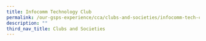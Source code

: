 ```yaml
---
title: Infocomm Technology Club
permalink: /our-gsps-experience/cca/clubs-and-societies/infocomm-tech-club/
description: ""
third_nav_title: Clubs and Societies
---
```

